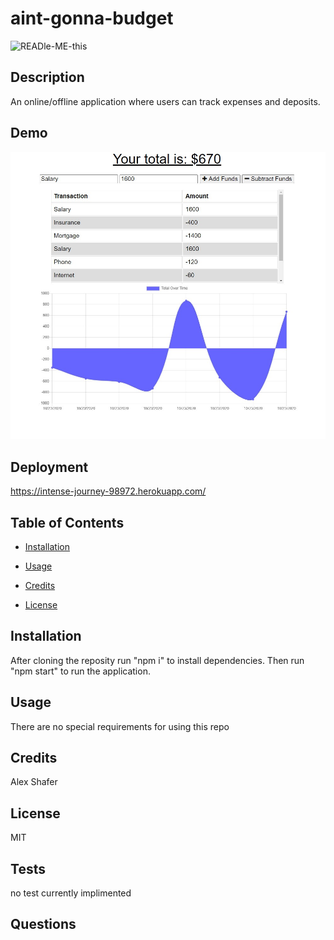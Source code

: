 # aint-gonna-budget

![READle-ME-this](https://img.shields.io/github/last-commit/AlexShafer/aint-gonna-budget)

## Description

An online/offline application where users can track expenses and deposits.

## Demo

![Demo](/demo/demo.jpg)

## Deployment

 https://intense-journey-98972.herokuapp.com/

## Table of Contents

* [Installation](#installation)

* [Usage](#usage)

* [Credits](#credits)

* [License](#license)

## Installation

After cloning the reposity run "npm i" to install dependencies. Then run "npm start" to run the application.

## Usage

There are no special requirements for using this repo

## Credits

Alex Shafer

## License

MIT

## Tests

no test currently implimented

## Questions
